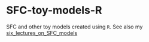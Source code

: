 # SFC-toy-models-R

SFC and other toy models created using `R`. See also my [six_lectures_on_SFC_models](https://github.com/marcoverpas/Six_lectures_on_sfc_models)
